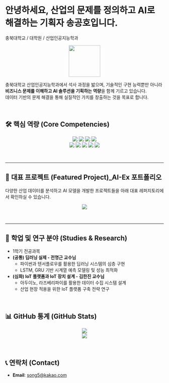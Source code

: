 
# 안녕하세요, 산업의 문제를 정의하고 AI로 해결하는 기획자 송공호입니다.
충북대학교 / 대학원 / 산업인공지능학과
<p align="center">
  <img src="https://media.giphy.com/media/v1.Y2lkPTc5MGI3NjExd2RtcXBwYWNuc3V2bGhzYnd0c3V2dmNqa2pkMHp4NWxjdnk4N3U4eCZlcD12MV9pbnRlcm5hbF9naWZfYnlfaWQmY3Q9Zw/M9gbBd9hDx80E/giphy.gif" width="100">
</p>

충북대학교 산업인공지능학과에서 석사 과정을 밟으며, 기술적인 구현 능력뿐만 아니라 **비즈니스 문제를 이해하고 AI 솔루션을 기획하는 역량**을 함께 기르고 있습니다.  
데이터 기반의 문제 해결을 통해 실질적인 가치를 창출하는 것을 목표로 합니다.

<br>

## 🛠️ 핵심 역량 (Core Competencies)

<p align="center">
  <img src="https://img.shields.io/badge/Python-3776AB?style=for-the-badge&logo=Python&logoColor=white"/>
  <img src="https://img.shields.io/badge/TensorFlow-FF6F00?style=for-the-badge&logo=TensorFlow&logoColor=white"/>
  <img src="https://img.shields.io/badge/Keras-D00000?style=for-the-badge&logo=Keras&logoColor=white"/>
  <img src="https://img.shields.io/badge/Scikit--learn-F7931E?style=for-the-badge&logo=scikit-learn&logoColor=white"/>
  <br>
  <img src="https://img.shields.io/badge/Pandas-150458?style=for-the-badge&logo=Pandas&logoColor=white"/>
  <img src="https://img.shields.io/badge/Numpy-013243?style=for-the-badge&logo=Numpy&logoColor=white"/>
  <img src="https://img.shields.io/badge/Flask-000000?style=for-the-badge&logo=Flask&logoColor=white"/>
  <img src="https://img.shields.io/badge/Git-F05032?style=for-the-badge&logo=Git&logoColor=white"/>
  <img src="https://img.shields.io/badge/GitHub-181717?style=for-the-badge&logo=GitHub&logoColor=white"/>
</p>

<br>

---

## 📂 대표 프로젝트 (Featured Project)_AI-Ex 포트폴리오

다양한 산업 데이터를 분석하고 AI 모델을 개발한 프로젝트들을 아래 대표 레퍼지토리에서 확인하실 수 있습니다.

<p align="center">
  <a href="https://github.com/songgongho/Industrial_AI">
    <img src="https://github-readme-stats.vercel.app/api/pin/?username=songgongho&repo=Industrial_AI&theme=radical&show_owner=true" />
  </a>
</p>

<br>

---

## 📖 학업 및 연구 분야 (Studies & Research)
* 1학기 전공과목
* **(공통) 딥러닝 실제 - 전명근 교수님**
    * 파이썬과 텐서플로우를 활용한 딥러닝 시스템의 심층 구현
    * LSTM, GRU 기반 시계열 예측 모델링 및 성능 최적화
* **(심화) IoT 플랫폼과 IoT 장치 설계 - 김한진 교수님**
    * 아두이노, 라즈베리파이를 활용한 데이터 수집 시스템 설계
    * 산업 현장 적용을 위한 IoT 플랫폼 구축 전략 연구

<br>

## 📊 GitHub 통계 (GitHub Stats)

<p align="center">
  <a href="https://github.com/songgongho">
    <img src="https://github-readme-stats.vercel.app/api?username=songgongho&show_icons=true&theme=radical&count_private=true" />
  </a>
  <br>
  <a href="https://github.com/songgongho">
    <img src="https://github-readme-stats.vercel.app/api/top-langs/?username=songgongho&layout=compact&theme=radical" />
  </a>
</p>

<br>

## 📞 연락처 (Contact)

* **Email**: song5@kakao.com
